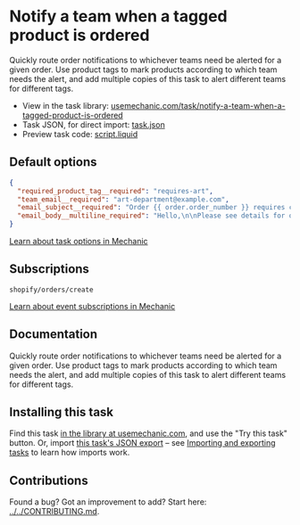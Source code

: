 # Notify a team when a tagged product is ordered

Quickly route order notifications to whichever teams need be alerted for a given order. Use product tags to mark products according to which team needs the alert, and add multiple copies of this task to alert different teams for different tags.

* View in the task library: [usemechanic.com/task/notify-a-team-when-a-tagged-product-is-ordered](https://usemechanic.com/task/notify-a-team-when-a-tagged-product-is-ordered)
* Task JSON, for direct import: [task.json](../../tasks/notify-a-team-when-a-tagged-product-is-ordered.json)
* Preview task code: [script.liquid](./script.liquid)

## Default options

```json
{
  "required_product_tag__required": "requires-art",
  "team_email__required": "art-department@example.com",
  "email_subject__required": "Order {{ order.order_number }} requires custom artwork",
  "email_body__multiline_required": "Hello,\n\nPlease see details for order {{ order.order_number }}:\n\nhttps://{{ shop.myshopify_domain }}/admin/orders/{{ order.id }}\n\nThanks,\n- Mechanic, for {{ shop.name }}"
}
```

[Learn about task options in Mechanic](https://docs.usemechanic.com/article/471-task-options)

## Subscriptions

```liquid
shopify/orders/create
```

[Learn about event subscriptions in Mechanic](https://docs.usemechanic.com/article/408-subscriptions)

## Documentation

Quickly route order notifications to whichever teams need be alerted for a given order. Use product tags to mark products according to which team needs the alert, and add multiple copies of this task to alert different teams for different tags.

## Installing this task

Find this task [in the library at usemechanic.com](https://usemechanic.com/task/notify-a-team-when-a-tagged-product-is-ordered), and use the "Try this task" button. Or, import [this task's JSON export](../../tasks/notify-a-team-when-a-tagged-product-is-ordered.json) – see [Importing and exporting tasks](https://docs.usemechanic.com/article/505-importing-and-exporting-tasks) to learn how imports work.

## Contributions

Found a bug? Got an improvement to add? Start here: [../../CONTRIBUTING.md](../../CONTRIBUTING.md).
